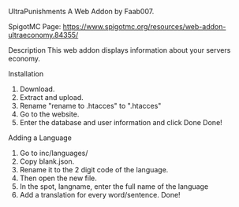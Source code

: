 UltraPunishments
A Web Addon by Faab007.

SpigotMC Page: https://www.spigotmc.org/resources/web-addon-ultraeconomy.84355/

Description
This web addon displays information about your servers economy.

Installation
1. Download.
2. Extract and upload.
3. Rename "rename to .htacces" to ".htacces"
4. Go to the website.
5. Enter the database and user information and click Done
Done!

Adding a Language
1. Go to inc/languages/
2. Copy blank.json.
3. Rename it to the 2 digit code of the language.
4. Then open the new file.
5. In the spot, langname, enter the full name of the language
6. Add a translation for every word/sentence.
Done!
